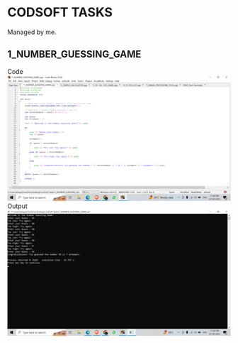 # CODSOFT TASKS
Managed by me.

## 1_NUMBER_GUESSING_GAME
Code
![alt text](https://github.com/bhupenderyadav7424/CODSOFT/blob/main/1_NUMBER_GUESSING_GAME/Code%20Images%20with%20Output/Code.png)
Output
![alt text](https://github.com/bhupenderyadav7424/CODSOFT/blob/main/1_NUMBER_GUESSING_GAME/Code%20Images%20with%20Output/Output.png)
